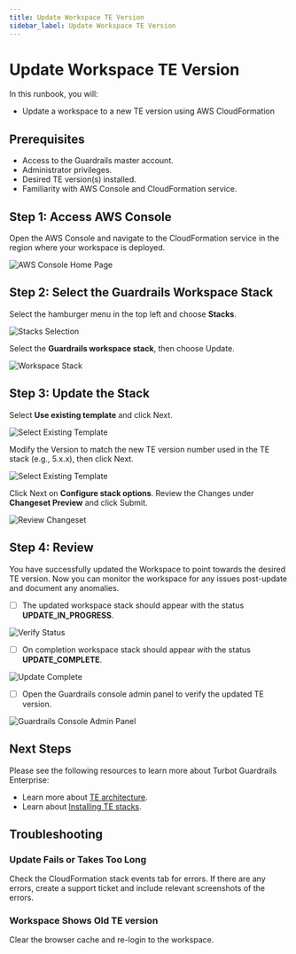```yaml
---
title: Update Workspace TE Version
sidebar_label: Update Workspace TE Version
---
```


# Update Workspace TE Version

In this runbook, you will:
- Update a workspace to a new TE version using AWS CloudFormation

## Prerequisites

- Access to the Guardrails master account.
- Administrator privileges.
- Desired TE version(s) installed.
- Familiarity with AWS Console and CloudFormation service.

## Step 1: Access AWS Console

Open the AWS Console and navigate to the CloudFormation service in the region where your workspace is deployed.

![AWS Console Home Page](/images/docs/guardrails/runbooks/enterprise-install/update-workspace-te-version/update-workspace-aws-console.png)

## Step 2: Select the Guardrails Workspace Stack

Select the hamburger menu in the top left and choose **Stacks**.

![Stacks Selection](/images/docs/guardrails/runbooks/enterprise-install/update-workspace-te-version/update-workspace-select-stacks.png)

Select the **Guardrails workspace stack**, then choose Update.

![Workspace Stack](/images/docs/guardrails/runbooks/enterprise-install/update-workspace-te-version/update-workspace-select-workspace-stack.png)

## Step 3: Update the Stack

Select **Use existing template** and click Next.

![Select Existing Template](/images/docs/guardrails/runbooks/enterprise-install/update-workspace-te-version/update-workspace-select-existing.png)

Modify the Version to match the new TE version number used in the TE stack (e.g., 5.x.x), then click Next.

![Select Existing Template](/images/docs/guardrails/runbooks/enterprise-install/update-workspace-te-version/update-workspace-modify-te-version.png)

Click Next on **Configure stack options**. Review the Changes under **Changeset Preview** and click Submit.

![Review Changeset](/images/docs/guardrails/runbooks/enterprise-install/update-workspace-te-version/update-workspace-review-update.png)

## Step 4: Review

You have successfully updated the Workspace to point towards the desired TE version. Now you can monitor the workspace for any issues post-update and document any anomalies.

- [ ] The updated workspace stack should appear with the status **UPDATE_IN_PROGRESS**.

![Verify Status](/images/docs/guardrails/runbooks/enterprise-install/update-workspace-te-version/update-workspace-in-progress.png)

- [ ] On completion workspace stack should appear with the status **UPDATE_COMPLETE**.

![Update Complete](/images/docs/guardrails/runbooks/enterprise-install/update-workspace-te-version/update-workspace-complete.png)

- [ ] Open the Guardrails console admin panel to verify the updated TE version.

![Guardrails Console Admin Panel](/images/docs/guardrails/runbooks/enterprise-install/update-workspace-te-version/update-workspace-guardrails-console.png)

## Next Steps

Please see the following resources to learn more about Turbot Guardrails Enterprise:

- Learn more about [TE architecture](https://turbot.com/guardrails/docs/enterprise/architecture).
- Learn about [Installing TE stacks](https://turbot.com/guardrails/docs/enterprise/installation/te-installation).

## Troubleshooting

### Update Fails or Takes Too Long

Check the CloudFormation stack events tab for errors. If there are any errors, create a support ticket and include relevant screenshots of the errors.

### Workspace Shows Old TE version

Clear the browser cache and re-login to the workspace.
